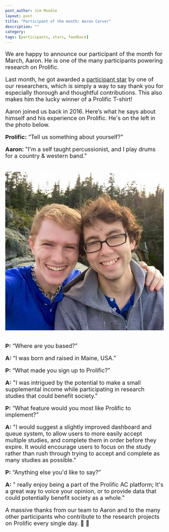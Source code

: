 ```yaml
---
post_author: Jim Moodie
layout: post
title: "Participant of the month: Aaron Carver"
description: ""
category: 
tags: [participants, stars, feedback]
---
```

<p></p>

<font size="+1">
<p>
We are happy to announce our participant of the month for March, Aaron. He is one of the many participants powering research on Prolific. 
<p>
Last month, he got awarded a  <a href="http://blog.prolificacademic.co.uk/2017/10/26/feedback-and-stars">participant star</a> by one of our researchers, which is simply a way to say thank you for especially thorough and thoughtful contributions. This also makes him the lucky winner of a Prolific T-shirt!
<p>


<p>
Aaron joined us back in 2016. Here’s what he says about himself and his experience on Prolific. He's on the left in the photo below.
<p>

<b>Prolific:</b> “Tell us something about yourself?”
<p>
<b>Aaron: </b> "I'm a self taught percussionist, and I play drums for a country & western band." 

<div class="row">
	<div class="col-md-12">
 		<img class="img-responsive col-md-14" style="display: block;margin-left: auto;margin-right: auto;margin-top:40px;margin-bottom:15px;" src="/assets/img/aaron.jpg">
	 </div>
</div>

<p><br>
<b>P:</b> “Where are you based?”
<p>
<b>A:</b> “I was born and raised in Maine, USA.”
<p>
<b>P:</b>  “What made you sign up to Prolific?”
<p>
<b>A:</b> "I was intrigued by the potential to make a small supplemental income while participating in research studies that could benefit society."
<p>
<b>P:</b> “What feature would you most like Prolific to implement?”
<p>	
<b>A:</b> "I would suggest a slightly improved dashboard and queue system, to allow users to more easily accept multiple studies, and complete them in order before they expire. It would encourage users to focus on the study rather than rush through trying to accept and complete as many studies as possible."
<p>
<b>P:</b> “Anything else you'd like to say?”
<p>	
<b>A:</b> " really enjoy being a part of the Prolific AC platform; It's a great way to voice your opinion, or to provide data that could potentially benefit society as a whole."
<p>
<p>

A massive thanks from our team to Aaron and to the many other participants who contribute to the research projects on Prolific every single day. 🙂 🙌 
